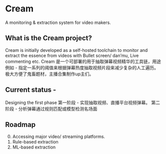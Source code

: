 # Cream
A monitoring &amp; extraction system for video makers.

## What is the Cream project?
Cream is initially developed as a self-hosted toolchain to monitor and extract the essence from videos with Bullet screen/ dan’mu, Live commenting etc.
Cream 是一个可部署的用于抽取弹幕视频精华的工具链，用途例如 - 指定一系列的阈值来根据弹幕热度抽取视频片段来减少复杂的人工遍历。极大方便了鬼畜题材，主播合集制作up主们。

## Current status -
Designing the first phase
第一阶段 - 实现抽取视频、直播平台视频弹幕。
第二阶段 - 分析弹幕通过规则匹配或模型检测名场面

## Roadmap
0. Accessing major video/ streaming platforms.
1. Rule-based extraction
2. ML-based extraction
